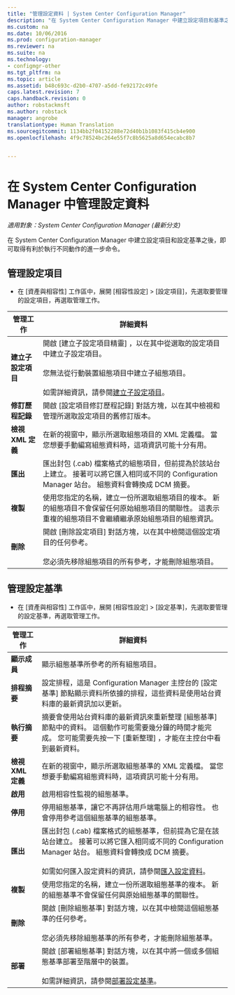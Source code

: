 ```yaml
---
title: "管理設定資料 | System Center Configuration Manager"
description: "在 System Center Configuration Manager 中建立設定項目和基準之後，您可以使用其他命令來執行各種動作。"
ms.custom: na
ms.date: 10/06/2016
ms.prod: configuration-manager
ms.reviewer: na
ms.suite: na
ms.technology:
- configmgr-other
ms.tgt_pltfrm: na
ms.topic: article
ms.assetid: b48c693c-d2b0-4707-a5dd-fe92172c49fe
caps.latest.revision: 7
caps.handback.revision: 0
author: robstackmsft
ms.author: robstack
manager: angrobe
translationtype: Human Translation
ms.sourcegitcommit: 1134bb2f04152288e72d40b1b1083f415cb4e900
ms.openlocfilehash: 4f9c78524bc264e55f7c8b5625a8d654ecabc8b7


---
```

# <a name="manage-configuration-data-in-system-center-configuration-manager"></a>在 System Center Configuration Manager 中管理設定資料

*適用對象：System Center Configuration Manager (最新分支)*

在 System Center Configuration Manager 中建立設定項目和設定基準之後，即可取得有利於執行不同動作的進一步命令。  

## <a name="manage-configuration-items"></a>管理設定項目  

-   在 [資產與相容性] 工作區中，展開 [相容性設定] > [設定項目]，先選取要管理的設定項目，再選取管理工作。  

|管理工作|詳細資料|  
|---------------------|-------------|  
|**建立子設定項目**|開啟 [建立子設定項目精靈]  ，以在其中從選取的設定項目中建立子設定項目。<br /><br /> 您無法從行動裝置組態項目中建立子組態項目。<br /><br /> 如需詳細資訊，請參閱[建立子設定項目](../../compliance/deploy-use/create-child-configuration-items.md)。|  
|**修訂歷程記錄**|開啟 [設定項目修訂歷程記錄]  對話方塊，以在其中檢視和管理所選取設定項目的舊修訂版本。|  
|**檢視 XML 定義**|在新的視窗中，顯示所選取組態項目的 XML 定義檔。 當您想要手動編寫組態資料時，這項資訊可能十分有用。|  
|**匯出**|匯出封包 (.cab) 檔案格式的組態項目，但前提為於該站台上建立。 接著可以將它匯入相同或不同的 Configuration Manager 站台。 組態資料會轉換成 DCM 摘要。|  
|**複製**|使用您指定的名稱，建立一份所選取組態項目的複本。 新的組態項目不會保留任何原始組態項目的關聯性。 這表示重複的組態項目不會繼續繼承原始組態項目的組態資訊。|  
|**刪除**|開啟 [刪除設定項目]  對話方塊，以在其中檢閱這個設定項目的任何參考。<br /><br /> 您必須先移除組態項目的所有參考，才能刪除組態項目。|  

## <a name="manage-configuration-baselines"></a>管理設定基準  

-   在 [資產與相容性] 工作區中，展開 [相容性設定] > [設定基準]，先選取要管理的設定基準，再選取管理工作。  


|管理工作|詳細資料|  
|---------------------|-------------|  
|**顯示成員**|顯示組態基準所參考的所有組態項目。|  
|**排程摘要**|設定排程，這是 Configuration Manager 主控台的 [設定基準] 節點顯示資料所依據的排程，這些資料是使用站台資料庫的最新資訊加以更新。|  
|**執行摘要**|摘要會使用站台資料庫的最新資訊來重新整理 [組態基準]  節點中的資料。 這個動作可能需要幾分鐘的時間才能完成。 您可能需要先按一下 [重新整理]  ，才能在主控台中看到最新資料。|  
|**檢視 XML 定義**|在新的視窗中，顯示所選取組態基準的 XML 定義檔。 當您想要手動編寫組態資料時，這項資訊可能十分有用。|  
|**啟用**|啟用相容性監視的組態基準。|  
|**停用**|停用組態基準，讓它不再評估用戶端電腦上的相容性。 也會停用參考這個組態基準的組態基準。|  
|**匯出**|匯出封包 (.cab) 檔案格式的組態基準，但前提為它是在該站台建立。 接著可以將它匯入相同或不同的 Configuration Manager 站台。 組態資料會轉換成 DCM 摘要。<br /><br /> 如需如何匯入設定資料的資訊，請參閱[匯入設定資料](../../compliance/deploy-use/import-configuration-data.md)。|  
|**複製**|使用您指定的名稱，建立一份所選取組態基準的複本。 新的組態基準不會保留任何與原始組態基準的關聯性。|  
|**刪除**|開啟 [刪除組態基準]  對話方塊，以在其中檢閱這個組態基準的任何參考。<br /><br /> 您必須先移除組態基準的所有參考，才能刪除組態基準。|  
|**部署**|開啟 [部署組態基準]  對話方塊，以在其中將一個或多個組態基準部署至階層中的裝置。<br /><br /> 如需詳細資訊，請參閱[部署設定基準](../../compliance/deploy-use/deploy-configuration-baselines.md)。|  



<!--HONumber=Nov16_HO1-->


